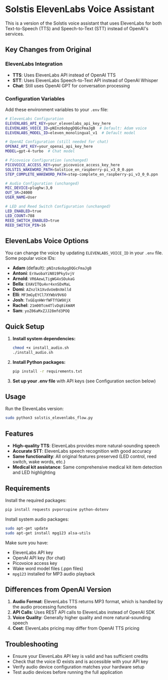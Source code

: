 # Solstis ElevenLabs Voice Assistant

This is a version of the Solstis voice assistant that uses ElevenLabs for both Text-to-Speech (TTS) and Speech-to-Text (STT) instead of OpenAI's services.

## Key Changes from Original

### ElevenLabs Integration
- **TTS**: Uses ElevenLabs API instead of OpenAI TTS
- **STT**: Uses ElevenLabs Speech-to-Text API instead of OpenAI Whisper
- **Chat**: Still uses OpenAI GPT for conversation processing

### Configuration Variables

Add these environment variables to your `.env` file:

```bash
# ElevenLabs Configuration
ELEVENLABS_API_KEY=your_elevenlabs_api_key_here
ELEVENLABS_VOICE_ID=pNInz6obpgDQGcFmaJgB  # Default: Adam voice
ELEVENLABS_MODEL_ID=eleven_monolingual_v1  # Default model

# OpenAI Configuration (still needed for chat)
OPENAI_API_KEY=your_openai_api_key_here
MODEL=gpt-4-turbo  # Chat model

# Picovoice Configuration (unchanged)
PICOVOICE_ACCESS_KEY=your_picovoice_access_key_here
SOLSTIS_WAKEWORD_PATH=Solstice_en_raspberry-pi_v3_0_0.ppn
STEP_COMPLETE_WAKEWORD_PATH=step-complete_en_raspberry-pi_v3_0_0.ppn

# Audio Configuration (unchanged)
MIC_DEVICE=plughw:3,0
OUT_SR=24000
USER_NAME=User

# LED and Reed Switch Configuration (unchanged)
LED_ENABLED=true
LED_COUNT=788
REED_SWITCH_ENABLED=true
REED_SWITCH_PIN=16
```

## ElevenLabs Voice Options

You can change the voice by updating `ELEVENLABS_VOICE_ID` in your `.env` file. Some popular voice IDs:

- **Adam** (default): `pNInz6obpgDQGcFmaJgB`
- **Antoni**: `ErXwobaYiN019PkySvjV`
- **Arnold**: `VR6AewLTigWG4xSOukaG`
- **Bella**: `EXAVITQu4vr4xnSDxMaL`
- **Domi**: `AZnzlk1XvdvUeBnXmlld`
- **Elli**: `MF3mGyEYCl7XYWbV9V6O`
- **Josh**: `TxGEqnHWrfWFTfGW9XjX`
- **Rachel**: `21m00Tcm4TlvDq8ikWAM`
- **Sam**: `yoZ06aMxZJJ28mfd3POQ`

## Quick Setup

1. **Install system dependencies:**
   ```bash
   chmod +x install_audio.sh
   ./install_audio.sh
   ```

2. **Install Python packages:**
   ```bash
   pip install -r requirements.txt
   ```

3. **Set up your .env file** with API keys (see Configuration section below)

## Usage

Run the ElevenLabs version:

```bash
sudo python3 solstis_elevenlabs_flow.py
```

## Features

- **High-quality TTS**: ElevenLabs provides more natural-sounding speech
- **Accurate STT**: ElevenLabs speech recognition with good accuracy
- **Same functionality**: All original features preserved (LED control, reed switch, wake words, etc.)
- **Medical kit assistance**: Same comprehensive medical kit item detection and LED highlighting

## Requirements

Install the required packages:

```bash
pip install requests pvporcupine python-dotenv
```

Install system audio packages:

```bash
sudo apt-get update
sudo apt-get install mpg123 alsa-utils
```

Make sure you have:
- ElevenLabs API key
- OpenAI API key (for chat)
- Picovoice access key
- Wake word model files (.ppn files)
- `mpg123` installed for MP3 audio playback

## Differences from OpenAI Version

1. **Audio Format**: ElevenLabs TTS returns MP3 format, which is handled by the audio processing functions
2. **API Calls**: Uses REST API calls to ElevenLabs instead of OpenAI SDK
3. **Voice Quality**: Generally higher quality and more natural-sounding speech
4. **Cost**: ElevenLabs pricing may differ from OpenAI TTS pricing

## Troubleshooting

- Ensure your ElevenLabs API key is valid and has sufficient credits
- Check that the voice ID exists and is accessible with your API key
- Verify audio device configuration matches your hardware setup
- Test audio devices before running the full application
